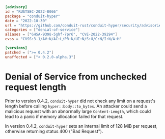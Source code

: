 ```toml
[advisory]
id = "RUSTSEC-2022-0066"
package = "conduit-hyper"
date = "2022-10-30"
url = "https://github.com/conduit-rust/conduit-hyper/security/advisories/GHSA-9398-5ghf-7pr6"
categories = ["denial-of-service"]
aliases = ["GHSA-9398-5ghf-7pr6", "CVE-2022-39294"]
cvss = "CVSS:3.1/AV:N/AC:L/PR:N/UI:N/S:U/C:N/I:N/A:H"

[versions]
patched = [">= 0.4.2"]
unaffected = ["< 0.2.0-alpha.3"]
```

# Denial of Service from unchecked request length

Prior to version 0.4.2, `conduit-hyper` did not check any limit on a request's
length before calling `hyper::body::to_bytes`. An attacker could send a
malicious request with an abnormally large `Content-Length`, which could lead
to a panic if memory allocation failed for that request.

In version 0.4.2, `conduit-hyper` sets an internal limit of 128 MiB per
request, otherwise returning status 400 ("Bad Request").
